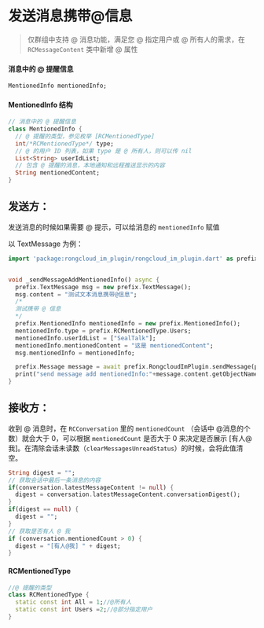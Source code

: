 # 发送消息携带@信息



> 仅群组中支持 @ 消息功能，满足您 @ 指定用户或 @ 所有人的需求，在 `RCMessageContent` 类中新增 @ 属性

#### 消息中的 @ 提醒信息

```dart
MentionedInfo mentionedInfo;
```

#### MentionedInfo 结构

```dart
// 消息中的 @ 提醒信息
class MentionedInfo {
  // @ 提醒的类型，参见枚举 [RCMentionedType]
  int/*RCMentionedType*/ type;
  // @ 的用户 ID 列表，如果 type 是 @ 所有人，则可以传 nil
  List<String> userIdList; 
  // 包含 @ 提醒的消息，本地通知和远程推送显示的内容
  String mentionedContent; 
}
```



## 发送方：

发送消息的时候如果需要 @ 提示，可以给消息的 `mentionedInfo`  赋值

以 TextMessage 为例：

```dart
import 'package:rongcloud_im_plugin/rongcloud_im_plugin.dart' as prefix ;


void _sendMessageAddMentionedInfo() async {
  prefix.TextMessage msg = new prefix.TextMessage();
  msg.content = "测试文本消息携带@信息";
  /*
  测试携带 @ 信息
  */
  prefix.MentionedInfo mentionedInfo = new prefix.MentionedInfo();
  mentionedInfo.type = prefix.RCMentionedType.Users;
  mentionedInfo.userIdList = ["SealTalk"];
  mentionedInfo.mentionedContent = "这是 mentionedContent";
  msg.mentionedInfo = mentionedInfo;

  prefix.Message message = await prefix.RongcloudImPlugin.sendMessage(prefix.RCConversationType.Private, "SealTalk", msg);
  print("send message add mentionedInfo:"+message.content.getObjectName()+" msgContent:"+message.content.encode());
}
```



## 接收方：

收到 @ 消息时，在 `RCConversation` 里的 `mentionedCount` （会话中  @消息的个数）就会大于 0，可以根据 `mentionedCount` 是否大于 0 来决定是否展示 [有人@我]。在清除会话未读数（`clearMessagesUnreadStatus`）的时候，会将此值清空。

```dart
String digest = "";
// 获取会话中最后一条消息的内容
if(conversation.latestMessageContent != null) {
  digest = conversation.latestMessageContent.conversationDigest();
}
if(digest == null) {
  digest = "";
}
// 获取是否有人 @ 我
if (conversation.mentionedCount > 0) {
  digest = "[有人@我] " + digest;
}
```



#### RCMentionedType

```dart
//@ 提醒的类型
class RCMentionedType {
  static const int All = 1;//@所有人
  static const int Users =2;//@部分指定用户
}
```

